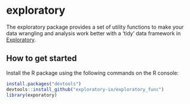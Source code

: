 # exploratory

The exploratory package provides a set of utility functions to make your data wrangling and analysis work better with a ‘tidy’ data framework in [Exploratory](https://exploratory.io/).

## How to get started
Install the R package using the following commands on the R console:
``` r
install.packages("devtools")
devtools::install_github("exploratory-io/exploratory_func")
library(exporatory)
```
